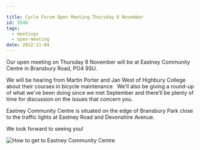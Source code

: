 ```yaml
---

title: Cycle Forum Open Meeting Thursday 8 November
id: 3540
tags:
  - meetings
  - open-meeting
date: 2012-11-04
---
```


Our open meeting on Thursday 8 November will be at Eastney Community Centre in Bransbury Road, PO4 9SU.

We will be hearing from Martin Porter and Jan West of Highbury College about their courses in bicycle maintenance   We’ll also be giving a round-up of what we've been doing since we met September and there’ll be plenty of time for discussion on the issues that concern you.

Eastney Community Centre is situated on the edge of Bransbury Park close to the traffic lights at Eastney Road and Devonshire Avenue.

We look forward to seeing you!


![How to get to Eastney Community Centre](http://mt0.google.com/vt/data=lFb_DFVZ-9_WWdHFbLUp9inQ7pogNfprxPylxr9-V_3RdK6pxgIaZvq5-fGnhow1h77r97BEmEPgh74l4raYL_nxrKhPJa32DsTursk)
